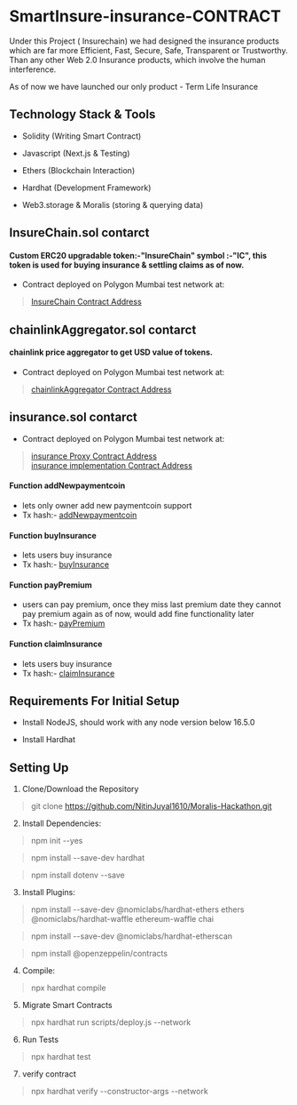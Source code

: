 # SmartInsure-insurance-CONTRACT

Under this Project ( Insurechain) we had designed the insurance products which are far more Efficient, Fast, Secure, Safe, Transparent or Trustworthy. Than any other Web 2.0 Insurance products, which involve the human interference. </br>

As of now we have launched our only product - Term Life Insurance</br>

## Technology Stack & Tools

- Solidity (Writing Smart Contract)

- Javascript (Next.js & Testing)

- Ethers (Blockchain Interaction)

- Hardhat (Development Framework)

- Web3.storage & Moralis (storing & querying data)

## InsureChain.sol contarct

#### Custom ERC20 upgradable token:-"InsureChain" symbol :-"IC", this token is used for buying insurance & settling claims as of now.

- Contract deployed on Polygon Mumbai test network at:

> [InsureChain Contract Address](https://mumbai.polygonscan.com/address/0x98cC656e2dEb3706FCd073C236b12e7e919FecCF)

## chainlinkAggregator.sol contarct

#### chainlink price aggregator to get USD value of tokens.

- Contract deployed on Polygon Mumbai test network at:

> [chainlinkAggregator Contract Address](https://mumbai.polygonscan.com/address/0x31D6249A475BC57FE0AB1DaC702351bE0954C37C)

## insurance.sol contarct

- Contract deployed on Polygon Mumbai test network at:

> [insurance Proxy Contract Address](https://mumbai.polygonscan.com/address/0xDa9974d844F56c02Ae274E2Ce2E157fC225F4b57) </br> [insurance implementation Contract Address](https://mumbai.polygonscan.com/address/0x8e78EF7B43014404b1Ff5278E940231FFd6E38F9) </br>

#### Function addNewpaymentcoin

- lets only owner add new paymentcoin support </br>
- Tx hash:- [addNewpaymentcoin](https://mumbai.polygonscan.com/tx/0xfae1df0246212979c3d6be35bae0d32adb6549b998a1182f0e64977af5a9938a) </br>

#### Function buyInsurance

- lets users buy insurance </br>
- Tx hash:- [buyInsurance](https://mumbai.polygonscan.com/tx/0xf5a4cdf37985ef731fbc37d7e86a79132d308b025db9787c3ec084953a7ae6c7) </br>

#### Function payPremium

- users can pay premium, once they miss last premium date they cannot pay premium again as of now, would add fine functionality later</br>
- Tx hash:- [payPremium](https://mumbai.polygonscan.com/tx/0x2d43dc5d1b3b9eaf3af8c7139a5bf8a4e05eee8a7bc59df1e54f91e1560c5803) </br>

#### Function claimInsurance

- lets users buy insurance </br>
- Tx hash:- [claimInsurance](https://mumbai.polygonscan.com/tx/0xe74b83bc31dc3d86ab978dbd26bd75e2a457a8ff82787b16d9e62d8ed7ecef8a) </br>

## Requirements For Initial Setup

- Install NodeJS, should work with any node version below 16.5.0

- Install Hardhat

## Setting Up

1. Clone/Download the Repository </br>

> git clone https://github.com/NitinJuyal1610/Moralis-Hackathon.git

2. Install Dependencies:

> npm init --yes </br>

> npm install --save-dev hardhat </br>

> npm install dotenv --save </br>

3. Install Plugins:

> npm install --save-dev @nomiclabs/hardhat-ethers ethers @nomiclabs/hardhat-waffle ethereum-waffle chai </br>

> npm install --save-dev @nomiclabs/hardhat-etherscan </br>

> npm install @openzeppelin/contracts

4. Compile:

> npx hardhat compile

5. Migrate Smart Contracts

> npx hardhat run scripts/deploy.js --network <network-name>

6. Run Tests

> npx hardhat test

7. verify contract

> npx hardhat verify <contract address> --constructor-args --network <network-name>

